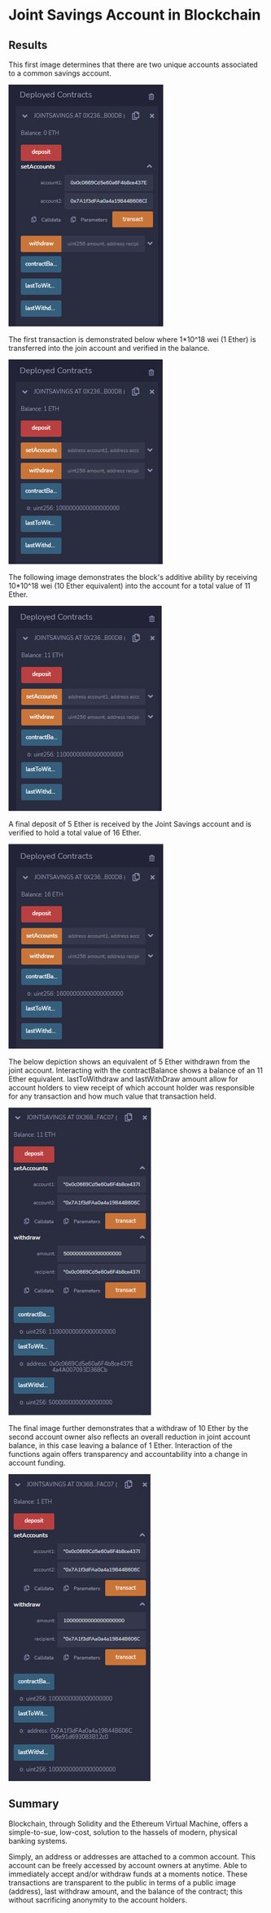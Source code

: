 # Joint Savings Account in Blockchain

## Results

This first image determines that there are two unique accounts associated to a common savings account.

![1](https://github.com/Johove83/Solidity/blob/main/Joint%20Savings%20Account/Execution_Results/1accountaddresses.png)

The first transaction is demonstrated below where 1*10^18 wei (1 Ether) is transferred into the join account and verified in the balance.

![2](https://github.com/Johove83/Solidity/blob/main/Joint%20Savings%20Account/Execution_Results/2trans1deposit1etheraswei.png)

The following image demonstrates the block's additive ability by receiving 10*10^18 wei (10 Ether equivalent) into the account for a total value of 11 Ether.

![3](https://github.com/Johove83/Solidity/blob/main/Joint%20Savings%20Account/Execution_Results/3trans2deposit10etheraswei.png)

A final deposit of 5 Ether is received by the Joint Savings account and is verified to hold a total value of 16 Ether.

![4](https://github.com/Johove83/Solidity/blob/main/Joint%20Savings%20Account/Execution_Results/4trans3deposit1etherasether.png)

The below depiction shows an equivalent of 5 Ether withdrawn from the joint account. Interacting with the contractBalance shows a balance of an 11 Ether equivalent. lastToWithdraw and lastWithDraw amount allow for account holders to view receipt of which account holder was responsible for any transaction and how much value that transaction held.

![5](https://github.com/Johove83/Solidity/blob/main/Joint%20Savings%20Account/Execution_Results/5trans4withdraw5ethertoaccount1.png)

The final image further demonstrates that a withdraw of 10 Ether by the second account owner also reflects an overall reduction in joint account balance, in this case leaving a balance of 1 Ether. Interaction of the functions again offers transparency and accountability into a change in account funding.

![6](https://github.com/Johove83/Solidity/blob/main/Joint%20Savings%20Account/Execution_Results/6trans5weithdraw10ethtoaccount2.png)

## Summary

Blockchain, through Solidity and the Ethereum Virtual Machine, offers a simple-to-sue, low-cost, solution to the hassels of modern, physical banking systems. 

Simply, an address or addresses are attached to a common account. This account can be freely accessed by account owners at anytime. Able to immediately accept and/or withdraw funds at a moments notice. These transactions are transparent to the public in terms of a public image (address), last withdraw amount, and the balance of the contract; this without sacrificing anonymity to the account holders.